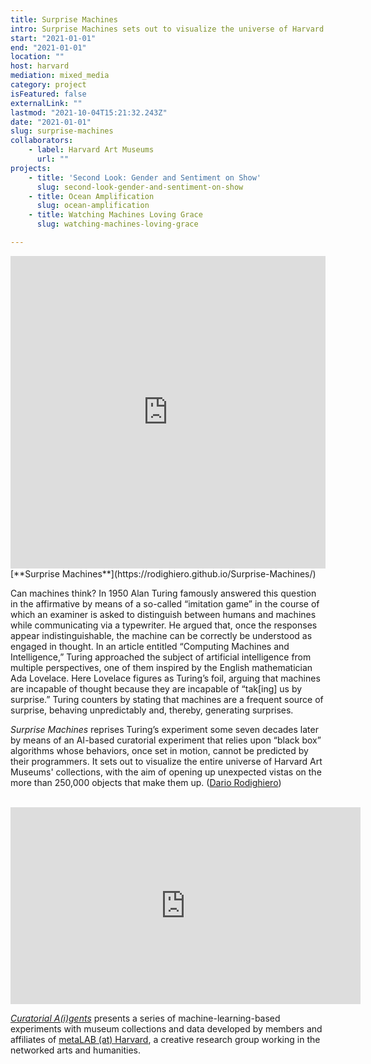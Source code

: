 ```yaml
---
title: Surprise Machines
intro: Surprise Machines sets out to visualize the universe of Harvard Art Museums' collections, opening up unexpected vistas on the objects that make them up.
start: "2021-01-01"
end: "2021-01-01"
location: ""
host: harvard
mediation: mixed_media
category: project
isFeatured: false
externalLink: ""
lastmod: "2021-10-04T15:21:32.243Z"
date: "2021-01-01"
slug: surprise-machines
collaborators:
    - label: Harvard Art Museums
      url: ""
projects:
    - title: 'Second Look: Gender and Sentiment on Show'
      slug: second-look-gender-and-sentiment-on-show
    - title: Ocean Amplification
      slug: ocean-amplification
    - title: Watching Machines Loving Grace
      slug: watching-machines-loving-grace

---
```

<iframe src="https://rodighiero.github.io/Surprise-Machines/" width="100%" height="500" frameborder="0" title="Surprise Machines"></iframe>
<br />
[**Surprise Machines**](https://rodighiero.github.io/Surprise-Machines/)

Can machines think? In 1950 Alan Turing famously answered this question in the affirmative by means of a so-called “imitation game” in the course of which an examiner is asked to distinguish between humans and machines while communicating via a typewriter. He argued that, once the responses appear indistinguishable, the machine can be correctly be understood as engaged in thought. In an article entitled “Computing Machines and Intelligence,” Turing approached the subject of artificial intelligence from multiple perspectives, one of them inspired by the English mathematician Ada Lovelace. Here Lovelace figures as Turing’s foil, arguing that machines are incapable of thought because they are incapable of “tak[ing] us by surprise.” Turing counters by stating that machines are a frequent source of surprise, behaving unpredictably and, thereby, generating surprises. 

*Surprise Machines* reprises Turing’s experiment some seven decades later by means of an AI-based curatorial experiment that relies upon “black box” algorithms whose behaviors, once set in motion, cannot be predicted by their programmers. It sets out to visualize the entire universe of Harvard Art Museums' collections, with the aim of opening up unexpected vistas on the more than 250,000 objects that make them up. ([Dario Rodighiero](https://metalabharvard.github.io/people/dario)) <br /><br />

<iframe width="560" height="315" src="https://www.youtube.com/embed/4FHJPvq3RZg" frameborder="0" allow="accelerometer; autoplay; encrypted-media; gyroscope; picture-in-picture" allowfullscreen></iframe>

[*Curatorial A(i)gents*](https://metalabharvard.github.io/projects/curatorial-aigents/) presents a series of machine-learning-based experiments with museum collections and data developed by members and affiliates of [metaLAB (at) Harvard](https://metalabharvard.github.io/), a creative research group working in the networked arts and humanities.